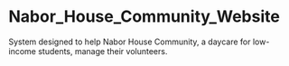 # Nabor_House_Community_Website
System designed to help Nabor House Community, a daycare for low-income students, manage their volunteers.
